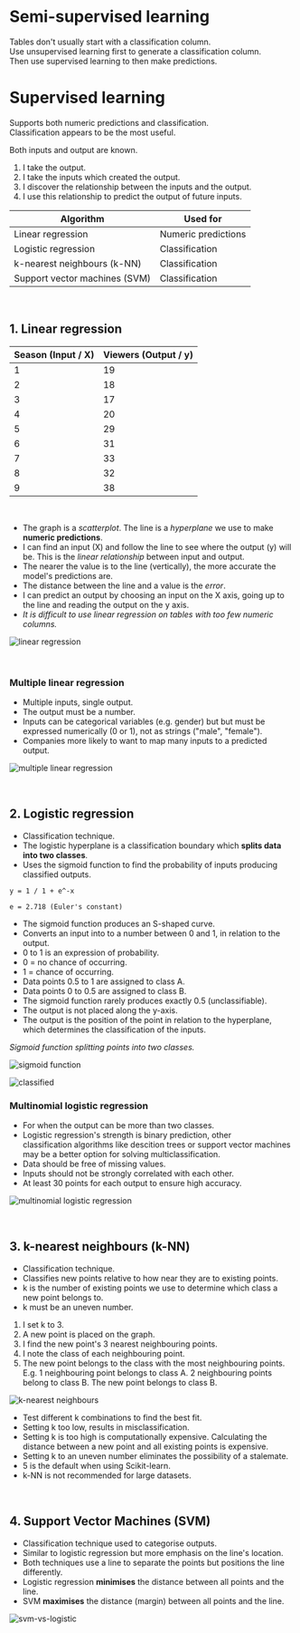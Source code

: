 # Semi-supervised learning
Tables don't usually start with a classification column.\
Use unsupervised learning first to generate a classification column.\
Then use supervised learning to then make predictions.

# Supervised learning
Supports both numeric predictions and classification.\
Classification appears to be the most useful.

Both inputs and output are known.

1. I take the output.
2. I take the inputs which created the output.
3. I discover the relationship between the inputs and the output.
4. I use this relationship to predict the output of future inputs.

| Algorithm                     | Used for                 |
| ----------------------------- | ------------------------ |
| Linear regression             | Numeric predictions      |
| Logistic regression           | Classification           |
| k-nearest neighbours (k-NN)   | Classification           |
| Support vector machines (SVM) | Classification           |


</br>

## 1. Linear regression

| Season (Input / X) | Viewers (Output / y) |
| ------------------ | -------------------- |
| 1                  | 19                   |
| 2                  | 18                   |
| 3                  | 17                   |
| 4                  | 20                   |
| 5                  | 29                   |
| 6                  | 31                   |
| 7                  | 33                   |
| 8                  | 32                   |
| 9                  | 38                   |

<br/>

- The graph is a *scatterplot*. The line is a *hyperplane* we use to make **numeric predictions**.
- I can find an input (X) and follow the line to see where the output (y) will be. This is the *linear relationship* between input and output.
- The nearer the value is to the line (vertically), the more accurate the model's predictions are.
- The distance between the line and a value is the *error*.
- I can predict an output by choosing an input on the X axis, going up to the line and reading the output on the y axis.
- _It is difficult to use linear regression on tables with too few numeric columns._

![linear regression](/images/linear%20regression.png "linear regression")

</br>

### Multiple linear regression
- Multiple inputs, single output.
- The output must be a number.
- Inputs can be categorical variables (e.g. gender) but but must be expressed numerically (0 or 1), not as strings ("male", "female").
- Companies more likely to want to map many inputs to a predicted output.

![multiple linear regression](/images/multiple%20linear%20regression.PNG "multiple linear regression")

<br/>

## 2. Logistic regression
- Classification technique.
- The logistic hyperplane is a classification boundary which **splits data into two classes**.
- Uses the sigmoid function to find the probability of inputs producing classified outputs.

```
y = 1 / 1 + e^-x

e = 2.718 (Euler's constant) 
```

- The sigmoid function produces an S-shaped curve.
- Converts an input into to a number between 0 and 1, in relation to the output.
- 0 to 1 is an expression of probability.
- 0 = no chance of occurring.
- 1 = chance of occurring.
- Data points 0.5 to 1 are assigned to class A.
- Data points 0 to 0.5 are assigned to class B.
- The sigmoid function rarely produces exactly 0.5 (unclassifiable).
- The output is not placed along the y-axis.
- The output is the position of the point in relation to the hyperplane, which determines the classification of the inputs.

*Sigmoid function splitting points into two classes.*

![sigmoid function](/images/sigmoid.PNG "sigmoid function")

![classified](/images/logistic%20regression%20classified%202.png "classified")

### Multinomial logistic regression
- For when the output can be more than two classes.
- Logistic regression's strength is binary prediction, other  
classification algorithms like descition trees or support vector machines may be a better option for solving multiclassification.
- Data should be free of missing values.
- Inputs should not be strongly correlated with each other.
- At least 30 points for each output to ensure high accuracy.

![multinomial logistic regression](/images/multinomial%20logistic%20regression.PNG "multinomial logistic regression")

<br/>

## 3. k-nearest neighbours (k-NN)
- Classification technique.
- Classifies new points relative to how near they are to existing points.
- k is the number of existing points we use to determine which class a new point belongs to.
- k must be an uneven number.
  
1. I set k to 3.
2. A new point is placed on the graph.
3. I find the new point's 3 nearest neighbouring points.
4. I note the class of each neighbouring point.
5. The new point belongs to the class with the most neighbouring points. E.g. 1 neighbouring point belongs to class A. 2 neighbouring points belong to class B. The new point belongs to class B.

![k-nearest neighbours](/images/k-nearest%20neighbours.PNG "k-nearest neighbours")

- Test different k combinations to find the best fit.
- Setting k too low, results in misclassification.
- Setting k is too high is computationally expensive. Calculating the distance between a new point and all existing points is expensive.
- Setting k to an uneven number eliminates the possibility of a stalemate.
- 5 is the default when using Scikit-learn.
- k-NN is not recommended for large datasets.

<br/>

## 4. Support Vector Machines (SVM)
- Classification technique used to categorise outputs.
- Similar to logistic regression but more emphasis on the line's location.
- Both techniques use a line to separate the points but positions the line differently.
- Logistic regression **minimises** the distance between all points and the line.
- SVM **maximises** the distance (margin) between all points and the line.

![svm-vs-logistic](/images/svm.PNG "svm vs logistic")
